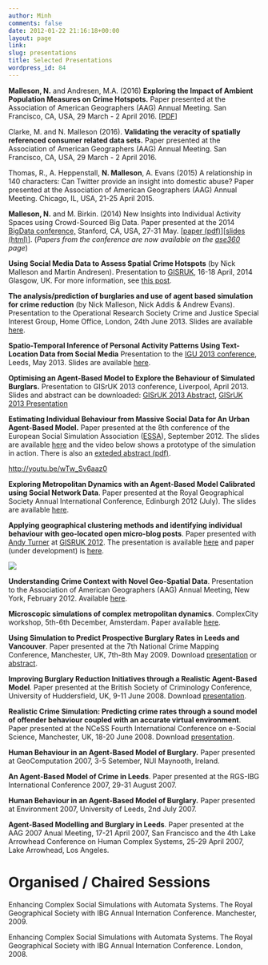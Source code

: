 ```yaml
---
author: Minh
comments: false
date: 2012-01-22 21:16:18+00:00
layout: page
link: 
slug: presentations
title: Selected Presentations
wordpress_id: 84
---
```


**Malleson, N.** and Andresen, M.A. (2016) **Exploring the Impact of Ambient Population Measures on Crime Hotspots.** Paper presented at the Association of American Geographers (AAG) Annual Meeting. San Francisco, CA, USA, 29 March - 2 April 2016. [[PDF](http://nickmalleson.co.uk/wp-content/uploads/2016/04/aag-ambientcrime3-v2.pdf)]

Clarke, M. and N. Malleson (2016). **Validating the veracity of spatially referenced consumer related data sets.** Paper presented at the Association of American Geographers (AAG) Annual Meeting. San Francisco, CA, USA, 29 March - 2 April 2016.

Thomas, R., A. Heppenstall, **N. Malleson**, A. Evans (2015) A relationship in 140 characters: Can Twitter provide an insight into domestic abuse? Paper presented at the Association of American Geographers (AAG) Annual Meeting. Chicago, IL, USA, 21-25 April 2015.

**Malleson, N.** and M. Birkin. (2014) New Insights into Individual Activity Spaces using Crowd-Sourced Big Data. Paper presented at the 2014 [BigData conference,](http://www.scienceengineering.org/ase/conference/2014/bigdata/sanjose/website/) Stanford, CA, USA, 27-31 May. [[paper (pdf)](http://nickmalleson.co.uk/wp-content/uploads/2014/05/bigdata-stanford-final.pdf)][[slides (html)](http://nickmalleson.co.uk/html/presentations/2014-05-BigData)]. (_Papers from the conference are now available on the [ase360](http://www.ase360.org/handle/123456789/24) page_)



**Using Social Media Data to Assess Spatial Crime Hotspots** (by Nick Malleson and Martin Andresen). Presentation to [GISRUK](http://www.glasgow.ac.uk/gisruk), 16-18 April, 2014 Glasgow, UK. For more information, see [this post](http://nickmalleson.co.uk/2014/04/gisruk2014-presentation-using-social-media-data-to-assess-spatial-crime-hotspots/).

**The analysis/prediction of burglaries and use of agent based simulation for crime reduction** (by Nick Malleson, Nick Addis & Andrew Evans). Presentation to the Operational Research Society Crime and Justice Special Interest Group, Home Office, London, 24th June 2013. Slides are available [here](http://nickmalleson.co.uk/wp-content/uploads/2013/07/home_office_presentation-june13.pdf).



**Spatio-Temporal Inference of Personal Activity Patterns Using Text-Location Data from Social Media** Presentation to the [IGU 2013 conference](http://www.geog.leeds.ac.uk/research/events/conferences/applied-gis-and-spatial-modelling/), Leeds, May 2013. Slides are available [here](http://nickmalleson.co.uk/2013/06/igu-presentation-spatio-temporal-text-mining/).

**Optimising an Agent-Based Model to Explore the Behaviour of Simulated Burglars.** Presentation to GISrUK 2013 conference, Liverpool, April 2013. Slides and abstract can be downloaded: [GISrUK 2013 Abstract](http://nickmalleson.co.uk/wp-content/uploads/2012/01/Malleson_GISRUK2013-final.pdf), [GISrUK 2013 Presentation](http://nickmalleson.co.uk/wp-content/uploads/2013/04/gisruk_presentation.pdf)

**Estimating Individual Behaviour from Massive Social Data for An Urban Agent-Based Model.** Paper presented at the 8th conference of the European Social Simulation Association ([ESSA](http://www.essa2012.org/)), September 2012. The slides are available [here](http://nickmalleson.co.uk/wp-content/uploads/2012/09/essa_2012-blog.pptx) and the video below shows a prototype of the simulation in action. There is also an [exteded abstract (pdf)](http://nickmalleson.co.uk/wp-content/uploads/2012/01/essa.pdf).

http://youtu.be/wTw_Sv6aaz0

**Exploring Metropolitan Dynamics with an Agent-Based Model Calibrated using Social Network Data**. Paper presented at the Royal Geographical Society Annual International Conference, Edinburgh 2012 (July). The slides are available [here](http://nickmalleson.co.uk/wp-content/uploads/2012/01/rgs_2012.pptx).

**Applying geographical clustering methods and identifying individual behaviour with geo-located open micro-blog posts**. Paper presented with [Andy Turner](http://www.geog.leeds.ac.uk/people/a.turner/) at [GISRUK 2012](http://www.lancs.ac.uk/gisruk2012/). The presentation is available [here](https://docs.google.com/presentation/d/1QOBokN3qqvC5gRceRAmBJV12B16PJSz36_xDmGG2kTA/edit) and paper (under development) is [here](https://docs.google.com/document/d/1yaRBUwJy8Cb3JWlN-fJOZZRN1JnXvpdWzhRDstqwsoI/edit).

[![](http://nickmalleson.co.uk/wp-content/uploads/2012/01/tweets_overview-179x300.jpg)](http://nickmalleson.co.uk/wp-content/uploads/2012/01/tweets_overview.jpg)

**Understanding Crime Context with Novel Geo-Spatial Data**. Presentation to the Association of American Geographers (AAG) Annual Meeting, New York, February 2012. Available [here](http://nickmalleson.co.uk/wp-content/uploads/2012/05/aag_2012.pdf).

**Microscopic simulations of complex metropolitan dynamics**. ComplexCity workshop, 5th-6th December, Amsterdam. Paper available [here](http://www.geog.leeds.ac.uk/typo3/https://www.geog.leeds.ac.uk/fileadmin/downloads/school/people/postgrads/n.malleson/complex_city_paper.pdf).

**Using Simulation to Predict Prospective Burglary Rates in Leeds and Vancouver**. Paper presented at the 7th National Crime Mapping Conference, Manchester, UK, 7th-8th May 2009. Download [presentation](http://www.geog.leeds.ac.uk/fileadmin/downloads/school/people/postgrads/n.malleson/crime_mapping09.pdf) or [abstract](http://www.geog.leeds.ac.uk/fileadmin/downloads/school/people/postgrads/n.malleson/crime_mapping09_abstract.pdf).

**Improving Burglary Reduction Initiatives through a Realistic Agent-Based Model**. Paper presented at the British Society of Criminology Conference, University of Huddersfield, UK, 9-11 June 2008. Download [presentation](http://www.geog.leeds.ac.uk/fileadmin/downloads/school/people/postgrads/n.malleson/bsc_talk08.pdf).

**Realistic Crime Simulation: Predicting crime rates through a sound model of offender behaviour coupled with an accurate virtual environment**. Paper presented at the NCeSS Fourth International Conference on e-Social Science, Manchester, UK, 18-20 June 2008. Download [presentation](http://www.geog.leeds.ac.uk/fileadmin/downloads/school/people/postgrads/n.malleson/ncess_talk08.pdf).

**Human Behaviour in an Agent-Based Model of Burglary.** Paper presented at GeoComputation 2007, 3-5 Setember, NUI Maynooth, Ireland.

**An Agent-Based Model of Crime in Leeds**. Paper presented at the RGS-IBG International Conference 2007, 29-31 August 2007.

**Human Behaviour in an Agent-Based Model of Burglary.** Paper presented at Environment 2007, University of Leeds, 2nd July 2007.

**Agent-Based Modelling and Burglary in Leeds**. Paper presented at the AAG 2007 Anual Meeting, 17-21 April 2007, San Francisco and the 4th Lake Arrowhead Conference on Human Complex Systems, 25-29 April 2007, Lake Arrowhead, Los Angeles.


# Organised / Chaired Sessions


Enhancing Complex Social Simulations with Automata Systems. The Royal Geographical Society with IBG Annual Internation Conference. Manchester, 2009.

Enhancing Complex Social Simulations with Automata Systems. The Royal Geographical Society with IBG Annual Internation Conference. London, 2008.
